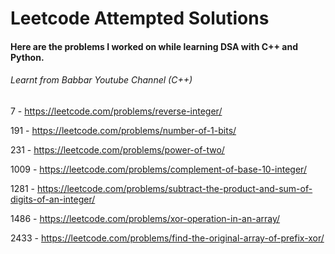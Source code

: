 # Leetcode Attempted Solutions

#### Here are the problems I worked on while learning DSA with C++ and Python.
###### Learnt from Babbar Youtube Channel (C++)

7 - https://leetcode.com/problems/reverse-integer/

191 - https://leetcode.com/problems/number-of-1-bits/

231 - https://leetcode.com/problems/power-of-two/

1009 - https://leetcode.com/problems/complement-of-base-10-integer/

1281 - https://leetcode.com/problems/subtract-the-product-and-sum-of-digits-of-an-integer/

1486 - https://leetcode.com/problems/xor-operation-in-an-array/

2433 - https://leetcode.com/problems/find-the-original-array-of-prefix-xor/
